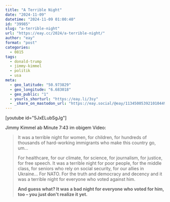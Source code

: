 ```yaml
---
title: "A Terrible Night"
date: "2024-11-09"
datetime: "2024-11-09 01:00:40"
id: "39985"
slug: "a-terrible-night"
url: "https://eay.cc/2024/a-terrible-night/"
author: "eay"
format: "post"
categories:
  - 0815
tags:
  - donald-trump
  - jimmy-kimmel
  - politik
  - usa
meta:
  - geo_latitude: "50.973829"
  - geo_longitude: "6.683018"
  - geo_public: "1"
  - yourls_shorturl: "https://eay.li/3sy"
  - _share_on_mastodon_url: "https://eay.social/@eay/113450053921010449"
---
```


\[youtube id="5JxELubSgJg"\]

Jimmy Kimmel ab Minute 7:43 im obigem Video:

> It was a terrible night for women, for children, for hundreds of thousands of hard-working immigrants who make this country go, um…
> 
> For healthcare, for our climate, for science, for journalism, for justice, for free speech. It was a terrible night for poor people, for the middle class, for seniors who rely on social security, for our allies in Ukraine… For NATO. For the truth and democracy and decency and it was a terrible night for everyone who voted against him.
> 
> **And guess what? It was a bad night for everyone who voted for him, too – you just don't realize it yet.**
